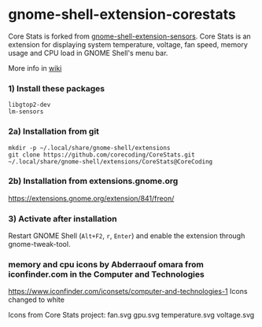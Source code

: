 gnome-shell-extension-corestats
====================================

Core Stats is forked from [gnome-shell-extension-sensors](https://github.com/UshakovVasilii/gnome-shell-extension-freon). Core Stats is an extension for displaying system temperature, voltage, fan speed, memory usage and CPU load in GNOME Shell's menu bar.

More info in [wiki](https://github.com/corecoding/CoreStats/wiki)

### 1) Install these packages

    libgtop2-dev
    lm-sensors

### 2a) Installation from git

    mkdir -p ~/.local/share/gnome-shell/extensions
    git clone https://github.com/corecoding/CoreStats.git ~/.local/share/gnome-shell/extensions/CoreStats@CoreCoding


### 2b) Installation from extensions.gnome.org

https://extensions.gnome.org/extension/841/freon/

### 3) Activate after installation

Restart GNOME Shell (`Alt+F2`, `r`, `Enter`) and enable the extension through gnome-tweak-tool.

### memory and cpu icons by Abderraouf omara from iconfinder.com in the Computer and Technologies
https://www.iconfinder.com/iconsets/computer-and-technologies-1
Icons changed to white

Icons from Core Stats project: fan.svg  gpu.svg   temperature.svg  voltage.svg
